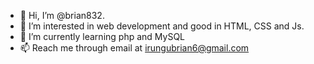 - 👋 Hi, I’m @brian832.
- 👀 I’m interested in web development and good in HTML, CSS and Js.
- 🌱 I’m currently learning php and MySQL 
- 📫 Reach me through email at irungubrian6@gmail.com
